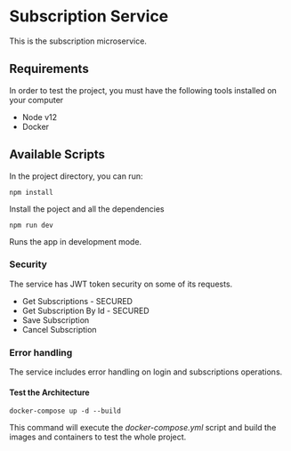 # Subscription Service

This is the subscription microservice.

## Requirements

In order to test the project, you must have the following tools installed on your computer
* Node v12
* Docker

## Available Scripts

In the project directory, you can run:

`npm install`

Install the poject and all the dependencies

`npm run dev`

Runs the app in development mode.

### Security

The service has JWT token security on some of its requests.
* Get Subscriptions - SECURED
* Get Subscription By Id - SECURED
* Save Subscription 
* Cancel Subscription

### Error handling

The service includes error handling on login and subscriptions operations.

#### Test the Architecture

`docker-compose up -d --build`

This command will execute the *docker-compose.yml* script and build the images and containers to test the whole project.


